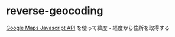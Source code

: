 # reverse-geocoding
<a href="https://developers.google.com/maps/documentation/javascript/">Google Maps Javascript API</a>
を使って緯度・経度から住所を取得する
